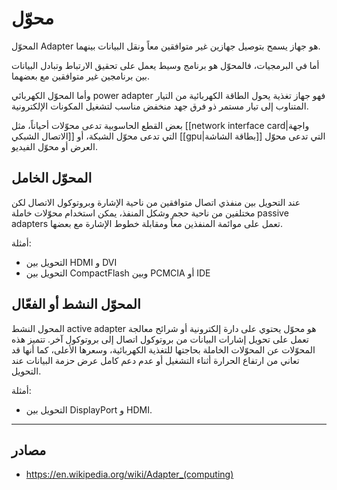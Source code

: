 
# محوّل

المحوّل Adapter هو جهاز يسمح بتوصيل جهازين غير متوافقين معاً ونقل البيانات بينهما.

أما في البرمجيات، فالمحوّل هو برنامج وسيط يعمل على تحقيق الارتباط وتبادل البيانات بين برنامجين غير متوافقين مع بعضهما.

وأما المحوّل الكهربائي power adapter فهو جهاز تغذية يحول الطاقة الكهربائية من التيار المتناوب إلى تيار مستمر ذو فرق جهد منخفض مناسب لتشغيل المكونات الإلكترونية.

بعض القطع الحاسوبية تدعى محوّلات أحياناً، مثل [[network interface card|واجهة الاتصال الشبكي]] التي تدعى محوّل الشبكة، أو [[gpu|بطاقة الشاشة]] التي تدعى محوّل العرض أو محوّل الفيديو.

## المحوّل الخامل

عند التحويل بين منفذي اتصال متوافقين من ناحية الإشارة وبروتوكول الاتصال لكن مختلفين من ناحية حجم وشكل المنفذ، يمكن استخدام محوّلات خاملة passive adapters تعمل على موائمة المنفذين معاً ومقابلة خطوط الإشارة مع بعضها.

أمثلة:

- التحويل بين HDMI و DVI
- التحويل بين CompactFlash وبين PCMCIA أو IDE

## المحوّل النشط أو الفعّال

المحول النشط active adapter هو محوّل يحتوي على دارة إلكترونية أو شرائح معالجة تعمل على تحويل إشارات البيانات من بروتوكول اتصال إلى بروتوكول آخر. تتميز هذه المحوّلات عن المحوّلات الخاملة بحاجتها للتغذية الكهربائية، وسعرها الأعلى، كما أنها قد تعاني من ارتفاع الحرارة أثناء التشغيل أو عدم دعم كامل عرض حزمة البيانات عند التحويل.

أمثلة:

- التحويل بين DisplayPort و HDMI.

---

## مصادر

- https://en.wikipedia.org/wiki/Adapter_(computing)
